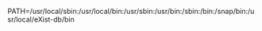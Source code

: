 PATH=/usr/local/sbin:/usr/local/bin:/usr/sbin:/usr/bin:/sbin:/bin:/snap/bin:/usr/local/eXist-db/bin   
